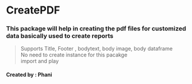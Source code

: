 # CreatePDF

### This package will help in creating the pdf files for customized data basically used to create reports

> Supports Title, Footer , bodytext, body image, body dataframe <br>
> No need to create instance for this pacakge <br>
> import and play <br>

#### Created by : Phani